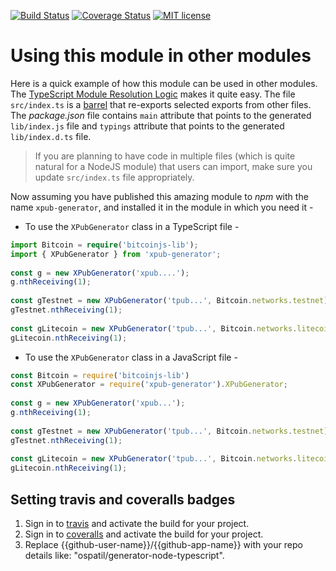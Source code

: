 [![Build Status](https://travis-ci.org/{{github-user-name}}/{{github-app-name}}.svg?branch=master)](https://travis-ci.org/{{github-user-name}}/{{github-app-name}}.svg?branch=master)
[![Coverage Status](https://coveralls.io/repos/github/{{github-user-name}}/{{github-app-name}}/badge.svg?branch=master)](https://coveralls.io/github/{{github-user-name}}/{{github-app-name}}?branch=master)
[![MIT license](http://img.shields.io/badge/license-MIT-brightgreen.svg)](http://opensource.org/licenses/MIT)

# Using this module in other modules

Here is a quick example of how this module can be used in other modules. The [TypeScript Module Resolution Logic](https://www.typescriptlang.org/docs/handbook/module-resolution.html) makes it quite easy. The file `src/index.ts` is a [barrel](https://basarat.gitbooks.io/typescript/content/docs/tips/barrel.html) that re-exports selected exports from other files. The _package.json_ file contains `main` attribute that points to the generated `lib/index.js` file and `typings` attribute that points to the generated `lib/index.d.ts` file.

> If you are planning to have code in multiple files (which is quite natural for a NodeJS module) that users can import, make sure you update `src/index.ts` file appropriately.

Now assuming you have published this amazing module to _npm_ with the name `xpub-generator`, and installed it in the module in which you need it -

- To use the `XPubGenerator` class in a TypeScript file -

```ts
import Bitcoin = require('bitcoinjs-lib');
import { XPubGenerator } from 'xpub-generator';
 
const g = new XPubGenerator('xpub....');
g.nthReceiving(1);
 
const gTestnet = new XPubGenerator('tpub...', Bitcoin.networks.testnet);
gTestnet.nthReceiving(1);
 
const gLitecoin = new XPubGenerator('tpub...', Bitcoin.networks.litecoin);
gLitecoin.nthReceiving(1);
```

- To use the `XPubGenerator` class in a JavaScript file -

```js
const Bitcoin = require('bitcoinjs-lib')
const XPubGenerator = require('xpub-generator').XPubGenerator;
 
const g = new XPubGenerator('xpub...');
g.nthReceiving(1);
 
const gTestnet = new XPubGenerator('tpub...', Bitcoin.networks.testnet);
gTestnet.nthReceiving(1);
 
const gLitecoin = new XPubGenerator('tpub...', Bitcoin.networks.litecoin);
gLitecoin.nthReceiving(1);
```

## Setting travis and coveralls badges
1. Sign in to [travis](https://travis-ci.org/) and activate the build for your project.
2. Sign in to [coveralls](https://coveralls.io/) and activate the build for your project.
3. Replace {{github-user-name}}/{{github-app-name}} with your repo details like: "ospatil/generator-node-typescript".
